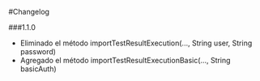 #Changelog

###1.1.0
- Eliminado el método importTestResultExecution(..., String user, String password)
- Agregado el método importTestResultExecutionBasic(..., String basicAuth)